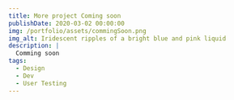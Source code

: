 ```yaml
---
title: More project Coming soon
publishDate: 2020-03-02 00:00:00
img: /portfolio/assets/commingSoon.png
img_alt: Iridescent ripples of a bright blue and pink liquid
description: |
  Comming soon
tags:
  - Design
  - Dev
  - User Testing
---
```


<!-- ## Level-two heading

> Tell me and I forget. Teach me and I remember. Involve me and I learn.



### Level-three heading



### Level-three heading


#### Level-four heading

- We noted this
- And also this other point -->
